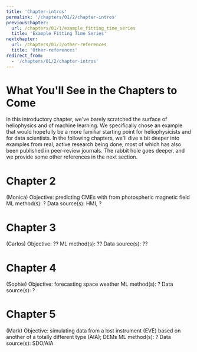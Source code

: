 ```yaml
---
title: 'Chapter-intros'
permalink: '/chapters/01/2/chapter-intros'
previouschapter:
  url: /chapters/01/1/example_fitting_time_series
  title: 'Example Fitting Time Series'
nextchapter:
  url: /chapters/01/3/other-references
  title: 'Other-references'
redirect_from:
  - '/chapters/01/2/chapter-intros'
---
```

What You'll See in the Chapters to Come
====================

In this introductory chapter, we've barely scratched the surface of heliophysics and of machine learning. We specifically chose an example that would hopefully be a more familiar starting point for heliophysicists and for data scientists. In the following chapters, we'll dive a bit deeper into examples from real, active research being done, most of which has also been published in peer-review journals. The rabbit hole goes deeper, and we provide some other references in the next section. 

# Chapter 2
(Monica)
Objective: predicting CMEs with from photospheric magnetic field
ML method(s): ?
Data source(s): HMI, ?

# Chapter 3
(Carlos)
Objective: ??
ML method(s): ??
Data source(s): ??

# Chapter 4
(Sophie)
Objective: forecasting space weather
ML method(s): ?
Data source(s): ? 

# Chapter 5
(Mark)
Objective: simulating data from a lost instrument (EVE) based on another of a totally different type (AIA); DEMs
ML method(s): ? 
Data source(s): SDO/AIA
